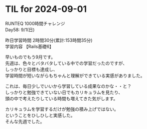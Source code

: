 # TIL for 2024-09-01

RUNTEQ 1000時間チャレンジ  
Day58: 9/1(日)  
  
昨日学習時間 2時間30分(累計:153時間35分)  
学習内容 【Rails基礎6】  

早いものでもう9月です。  
先週は、色々とバタバタしている中での学習だったのですが、  
しっかりと目標も達成し、  
学習時間が短いながらもちゃんと理解ができている実感がありました。  

これは、毎日少しでいいから学習している成果なのかな・・と？  
しっかりと勉強できていない日でもカリキュラムを見たり、  
頭の中で考えたりしている時間も増えてきた気がします。  

カリキュラムを学習するだけが勉強の積み上げではない。  
ということをひしひしと実感した。  
そんな先週でした。  